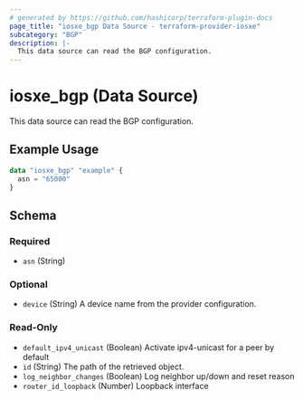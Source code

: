 ```yaml
---
# generated by https://github.com/hashicorp/terraform-plugin-docs
page_title: "iosxe_bgp Data Source - terraform-provider-iosxe"
subcategory: "BGP"
description: |-
  This data source can read the BGP configuration.
---
```


# iosxe_bgp (Data Source)

This data source can read the BGP configuration.

## Example Usage

```terraform
data "iosxe_bgp" "example" {
  asn = "65000"
}
```

<!-- schema generated by tfplugindocs -->
## Schema

### Required

- `asn` (String)

### Optional

- `device` (String) A device name from the provider configuration.

### Read-Only

- `default_ipv4_unicast` (Boolean) Activate ipv4-unicast for a peer by default
- `id` (String) The path of the retrieved object.
- `log_neighbor_changes` (Boolean) Log neighbor up/down and reset reason
- `router_id_loopback` (Number) Loopback interface


